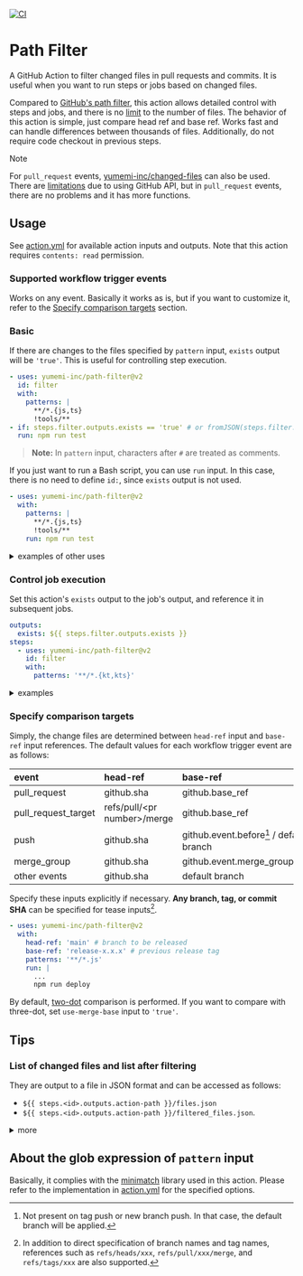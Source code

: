 [![CI](https://github.com/yumemi-inc/path-filter/actions/workflows/ci.yml/badge.svg)](https://github.com/yumemi-inc/path-filter/actions/workflows/ci.yml)

# Path Filter

A GitHub Action to filter changed files in pull requests and commits.
It is useful when you want to run steps or jobs based on changed files.

Compared to [GitHub's path filter](https://docs.github.com/en/actions/using-workflows/workflow-syntax-for-github-actions#onpushpull_requestpull_request_targetpathspaths-ignore), this action allows detailed control with steps and jobs, and there is no [limit](https://docs.github.com/en/actions/using-workflows/workflow-syntax-for-github-actions#git-diff-comparisons) to the number of files.
The behavior of this action is simple, just compare head ref and base ref.
Works fast and can handle differences between thousands of files.
Additionally, do not require code checkout in previous steps.

> [!NOTE]  
> For `pull_request` events, [yumemi-inc/changed-files](https://github.com/yumemi-inc/changed-files) can also be used.
> There are [limitations](https://github.com/yumemi-inc/changed-files#specify-comparison-targets) due to using GitHub API, but in `pull_request` events, there are no problems and it has more functions.

## Usage

See [action.yml](action.yml) for available action inputs and outputs.
Note that this action requires `contents: read` permission.

### Supported workflow trigger events

Works on any event.
Basically it works as is, but if you want to customize it, refer to the [Specify comparison targets](#specify-comparison-targets) section.

### Basic

If there are changes to the files specified by `pattern` input, `exists` output will be `'true'`.
This is useful for controlling step execution.

```yaml
- uses: yumemi-inc/path-filter@v2
  id: filter
  with:
    patterns: |
      **/*.{js,ts}
      !tools/**
- if: steps.filter.outputs.exists == 'true' # or fromJSON(steps.filter.outputs.exists)
  run: npm run test
```

> **Note:**
> In `pattern` input, characters after `#` are treated as comments.

If you just want to run a Bash script, you can use `run` input.
In this case, there is no need to define `id:`, since `exists` output is not used.

```yaml
- uses: yumemi-inc/path-filter@v2
  with:
    patterns: |
      **/*.{js,ts}
      !tools/**
    run: npm run test
```

<details>
<summary>examples of other uses</summary>

#### Add a label to a pull request:

```yaml
- uses: yumemi-inc/path-filter@v2
  id: filter
  with:
    patterns: |
      **/*.js
      !server/**
- env:
    GH_REPO: ${{ github.repository }}
    GH_TOKEN: ${{ github.token }}
  run: |
    gh pr edit ${{ github.event.number }} ${{ steps.filter.outputs.exists == 'true' && '--add-label' || '--remove-label' }} 'frontend'
```

#### Use for various checks:

```yaml
- uses: yumemi-inc/path-filter@v2
  id: filter-src
  with:
    patterns: |
      **/*.ts
      package.json
- uses: yumemi-inc/path-filter@v2
  id: filter-build
  with:
    patterns: 'dist/**'
- if: steps.filter-src.outputs.exists == 'true' && steps.filter-build.outputs.exists != 'true'
  run: |
    echo "::error::Please check if you forgot to build."
    exit 1
```

```yaml
- uses: yumemi-inc/path-filter@v2
  id: filter
  with:
    patterns: 'CHANGELOG.md'
- if: github.base_ref == 'main' && steps.filter.outputs.exists != 'true'
  run: |
    echo "::error::CHANGELOG.md is not updated."
    exit 1
```

</details>

### Control job execution

Set this action's `exists` output to the job's output, and reference it in subsequent jobs.

```yaml
outputs:
  exists: ${{ steps.filter.outputs.exists }}
steps:
  - uses: yumemi-inc/path-filter@v2
    id: filter
    with:
      patterns: '**/*.{kt,kts}'
```

<details>
<summary>examples</summary>

#### Run two jobs in parallel, then run a common job:

```yaml
jobs:
  filter:
    runs-on: ubuntu-latest
    permissions:
      contents: read
    outputs:
      exists-src: ${{ steps.filter-src.outputs.exists }}
      exists-doc: ${{ steps.filter-doc.outputs.exists }}
    steps:
      - uses: yumemi-inc/path-filter@v2
        id: filter-src
        with:
          patterns: 'src/**'
      - uses: yumemi-inc/path-filter@v2
        id: filter-doc
        with:
          patterns: 'doc/**'
  job-src:
    needs: [filter]
    if: needs.filter.outputs.exists-src == 'true'
    runs-on: ubuntu-latest
    steps:
      ...
  job-doc:
    needs: [filter]
    if: needs.filter.outputs.exists-doc == 'true'
    runs-on: ubuntu-latest
    steps:
      ...
  job-common:
    needs: [job-src, job-doc]
    # treat skipped jobs as successful
    if: cancelled() != true && contains(needs.*.result, 'failure') == false
    runs-on: ubuntu-latest
    steps:
      ...
```
</details>

### Specify comparison targets

Simply, the change files are determined between `head-ref` input and `base-ref` input references.
The default values ​​for each workflow trigger event are as follows:

| event | head-ref | base-ref |
|:---|:---|:---|
| pull_request | github.sha | github.base_ref |
| pull_request_target | refs/pull/\<pr number\>/merge | github.base_ref |
| push | github.sha | github.event.before[^1] / default branch |
| merge_group | github.sha | github.event.merge_group.base_sha |
| other events | github.sha | default branch |

[^1]: Not present on tag push or new branch push. In that case, the default branch will be applied.

Specify these inputs explicitly if necessary.
**Any branch, tag, or commit SHA** can be specified for tease inputs[^2].

[^2]: In addition to direct specification of branch names and tag names, references such as `refs/heads/xxx`, `refs/pull/xxx/merge`, and `refs/tags/xxx` are also supported.

```yaml
- uses: yumemi-inc/path-filter@v2
  with:
    head-ref: 'main' # branch to be released
    base-ref: 'release-x.x.x' # previous release tag
    patterns: '**/*.js'
    run: |
      ...
      npm run deploy
```

By default, [two-dot](https://docs.github.com/en/pull-requests/collaborating-with-pull-requests/proposing-changes-to-your-work-with-pull-requests/about-comparing-branches-in-pull-requests#three-dot-and-two-dot-git-diff-comparisons) comparison is performed.
If you want to compare with three-dot, set `use-merge-base` input to `'true'`.

## Tips

### List of changed files and list after filtering

They are output to a file in JSON format and can be accessed as follows:

- `${{ steps.<id>.outputs.action-path }}/files.json`
- `${{ steps.<id>.outputs.action-path }}/filtered_files.json`.

<details>
<summary>more</summary>

Refer to these files when debugging `head-ref`, `base-ref`, and `patterns` inputs.
For example, display them in the job summary like this:

```yaml
- uses: yumemi-inc/path-filter@v2
  id: filter
  with:
    patterns: '!**/*.md'
- run: |
    {
      echo '### files before filtering'
      echo '```json'
      cat '${{ steps.filter.outputs.action-path }}/files.json' | jq
      echo '```'
      echo '### files after filtering'
      echo '```json'
      cat '${{ steps.filter.outputs.action-path }}/filtered_files.json' | jq
      echo '```'
    } >> "$GITHUB_STEP_SUMMARY"
```

You may use these files for purposes other than debugging, but note that these files will be overwritten if you use this action multiple times in the same job.

And, in this action's `run` input, access them with Bash variables like `$GITHUB_ACTION_PATH/files.json`, but note that the Bash script in `run` input will not be executed if there are no files after filtering.
</details>

## About the glob expression of `pattern` input

Basically, it complies with the [minimatch](https://www.npmjs.com/package/minimatch) library used in this action.
Please refer to the implementation in [action.yml](action.yml) for the specified options.

